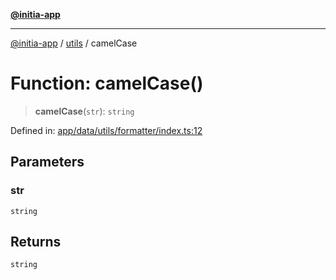 [**@initia-app**](../../data.md)

***

[@initia-app](../../data.md) / [utils](../data.md) / camelCase

# Function: camelCase()

> **camelCase**(`str`): `string`

Defined in: [app/data/utils/formatter/index.ts:12](https://github.com/hanwong/app-v2/blob/b6cc29462bca0bededdcec342d091f91e17e428a/app/data/utils/formatter/index.ts#L12)

## Parameters

### str

`string`

## Returns

`string`
